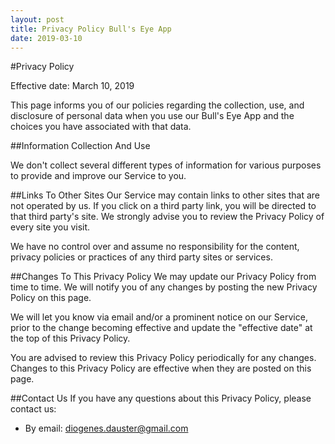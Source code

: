 ```yaml
---
layout: post
title: Privacy Policy Bull's Eye App
date: 2019-03-10
---
```


#Privacy Policy


Effective date: March 10, 2019


This page informs you of our policies regarding the collection, use, and disclosure of personal data when you use our Bull's Eye App and the choices you have associated with that data.


##Information Collection And Use

We don't collect several different types of information for various purposes to provide and improve our Service to you.

##Links To Other Sites
Our Service may contain links to other sites that are not operated by us. If you click on a third party link, you will be directed to that third party's site. We strongly advise you to review the Privacy Policy of every site you visit.

We have no control over and assume no responsibility for the content, privacy policies or practices of any third party sites or services.



##Changes To This Privacy Policy
We may update our Privacy Policy from time to time. We will notify you of any changes by posting the new Privacy Policy on this page.

We will let you know via email and/or a prominent notice on our Service, prior to the change becoming effective and update the "effective date" at the top of this Privacy Policy.

You are advised to review this Privacy Policy periodically for any changes. Changes to this Privacy Policy are effective when they are posted on this page.


##Contact Us
If you have any questions about this Privacy Policy, please contact us:

- By email: diogenes.dauster@gmail.com
          
